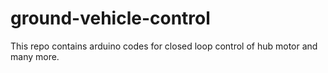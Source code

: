 # ground-vehicle-control
This repo contains arduino codes for closed loop control of hub motor and many more.
